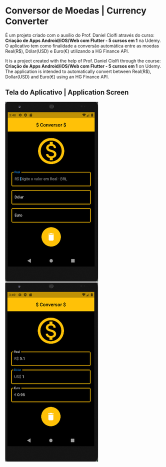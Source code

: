 # Conversor de Moedas | Currency Converter

É um projeto criado com o auxílio do Prof. Daniel Ciolfi através do curso: **Criação de Apps Android/iOS/Web com Flutter - 5 cursos em 1** na Udemy. O aplicativo tem como finalidade a conversão automática entre as moedas Real(R$), Dólar(USD) e Euro(€) utilizando a HG Finance API.

It is a project created with the help of Prof. Daniel Ciolfi through the course: **Criação de Apps Android/iOS/Web com Flutter - 5 cursos em 1** on Udemy. The application is intended to automatically convert between Real(R$), Dollar(USD) and Euro(€) using an HG Finance API.

## Tela do Aplicativo | Application Screen

![Tela do Aplicativo](assets/images/project/screen_1.png)
![Tela do Aplicativo](assets/images/project/screen_2.png)